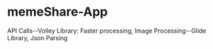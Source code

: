# memeShare-App
API Calls--Volley Library: Faster processing, 
Image Processing--Glide Library, 
Json Parsing
